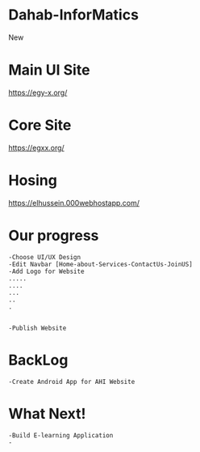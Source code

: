 # Dahab-InforMatics
New
# Main UI Site
https://egy-x.org/

# Core Site
https://egxx.org/

# Hosing 
https://elhussein.000webhostapp.com/



# Our progress
    -Choose UI/UX Design  
    -Edit Navbar [Home-about-Services-ContactUs-JoinUS]
    -Add Logo for Website
    .....
    ....
    ...
    ..
    .
    

    -Publish Website



# BackLog
    -Create Android App for AHI Website



# What Next!

    -Build E-learning Application
    - 

